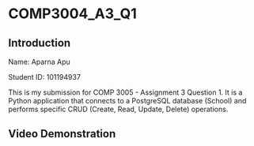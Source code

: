 # COMP3004_A3_Q1

## Introduction

Name:
  Aparna Apu

Student ID:
  101194937

This is my submission for COMP 3005 - Assignment 3 Question 1.
It is a Python application that connects to a PostgreSQL database (School) and performs specific CRUD (Create, Read, Update, Delete) operations.

## Video Demonstration
